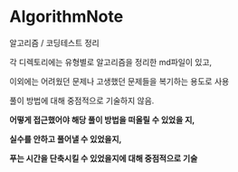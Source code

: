 # AlgorithmNote
알고리즘 / 코딩테스트 정리

각 디렉토리에는 유형별로 알고리즘을 정리한 md파일이 있고,

이외에는 어려웠던 문제나 고생했던 문제들을 복기하는 용도로 사용

풀이 방법에 대해 중점적으로 기술하지 않음.

**어떻게 접근했어야 해당 풀이 방법을 떠올릴 수 있었을 지,**

**실수를 안하고 풀어낼 수 있었을지,**

**푸는 시간을 단축시킬 수 있었을지에 대해 중점적으로 기술**
